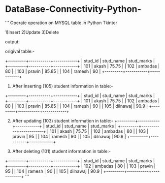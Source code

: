 # DataBase-Connectivity-Python-
'''
Operate operation on MYSQL table in Python Tkinter

1)Insert
2)Update
3)Delete

output:

origival table:-

+---------+-----------+------------+
| stud_id | stud_name | stud_marks |
+---------+-----------+------------+
|     101 | akash     |      75.75 |
|     102 | ambadas   |         80 |
|     103 | pravin    |      85.85 |
|     104 | ramesh    |         90 |
+---------+-----------+------------+
 

1) After Inserting (105) student information in table:-

+---------+-----------+------------+
| stud_id | stud_name | stud_marks |
+---------+-----------+------------+
|     101 | akash     |      75.75 |
|     102 | ambadas   |         80 |
|     103 | pravin    |      85.85 |
|     104 | ramesh    |         90 |
|     105 | dilnawaj  |       90.9 |
+---------+-----------+------------+


2) After updating (103) student information in table:-
+---------+-----------+------------+
| stud_id | stud_name | stud_marks |
+---------+-----------+------------+
|     101 | akash     |      75.75 |
|     102 | ambadas   |         80 |
|     103 | pravin    |         95 |
|     104 | ramesh    |         90 |
|     105 | dilnawaj  |       90.9 |
+---------+-----------+------------+

3) After deleting (101) student information in table:-

+---------+-----------+------------+
| stud_id | stud_name | stud_marks |
+---------+-----------+------------+
|     102 | ambadas   |         80 |
|     103 | pravin    |         95 |
|     104 | ramesh    |         90 |
|     105 | dilnawaj  |       90.9 |
+---------+-----------+------------+
'''
